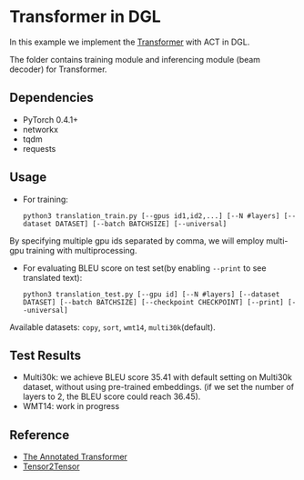 # Transformer in DGL
In this example we implement the [Transformer](https://arxiv.org/pdf/1706.03762.pdf) with ACT in DGL.

The folder contains training module and inferencing module (beam decoder) for Transformer.

## Dependencies

- PyTorch 0.4.1+
- networkx
- tqdm
- requests

## Usage

- For training:

    ```
    python3 translation_train.py [--gpus id1,id2,...] [--N #layers] [--dataset DATASET] [--batch BATCHSIZE] [--universal]
    ```

By specifying multiple gpu ids separated by comma, we will employ multi-gpu training with multiprocessing.

- For evaluating BLEU score on test set(by enabling `--print` to see translated text):

    ```
    python3 translation_test.py [--gpu id] [--N #layers] [--dataset DATASET] [--batch BATCHSIZE] [--checkpoint CHECKPOINT] [--print] [--universal]
    ```

Available datasets: `copy`, `sort`, `wmt14`, `multi30k`(default).

## Test Results

- Multi30k: we achieve BLEU score 35.41 with default setting on Multi30k dataset, without using pre-trained embeddings. (if we set the number of layers to 2, the BLEU score could reach 36.45).
- WMT14: work in progress 

## Reference

- [The Annotated Transformer](http://nlp.seas.harvard.edu/2018/04/03/attention.html)
- [Tensor2Tensor](https://github.com/tensorflow/tensor2tensor/blob/master/tensor2tensor/)
